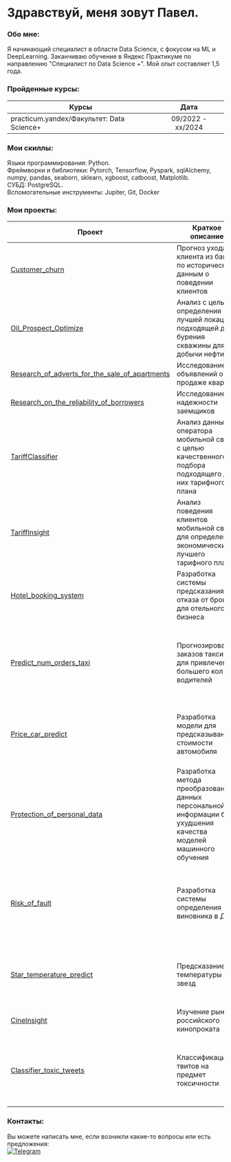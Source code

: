 Здравствуй, меня зовут Павел.
=============================================================================================================================================


###  Обо мне:
Я начинающий специалист в области Data Science, с фокусом на ML и DeepLearning. Заканчиваю обучение в Яндекс Практикуме по направлению "Специалист по  Data Science +". Мой опыт составляет 1,5 года.

### Пройденные курсы:
                                                
| Курсы                                                           | Дата              |
| ----------------------------------------------------------------| :---------------: |
| practicum.yandex/Факультет: Data Science+                       | 09/2022 - xx/2024 |
### Мои скиллы:

Языки программирования: Python.<br>
Фреймворки и библиотеки: Pytorch, Tensorflow, Pyspark, sqlAlchemy, numpy, pandas, seaborn, sklearn, xgboost, catboost, Matplotlib.<br>
СУБД: PostgreSQL.<br>
Вспомогательные инструменты: Jupiter, Git, Docker<br>

### Мои проекты:

| Проект | Краткое описание |Использованные библиотеки|
|------------------|--------|------------|
| [Customer_churn](https://github.com/FrustrationDesu/yandex.practicum/tree/main/Customer_churn) | Прогноз ухода клиента из банка по историческим данным о поведении клиентов |![Pandas](https://img.shields.io/badge/-Pandas-blue?style=flat-square&logo=pandas&logoColor=white) ![Matplotlib](https://img.shields.io/badge/-Matplotlib-gray?style=flat-square&logo=matplotlib&logoColor=white) ![Scikit-learn](https://img.shields.io/badge/-Scikit--learn-6495ED?style=flat-square&logo=scikit-learn&logoColor=white)|
| [Oil_Prospect_Optimize](https://github.com/FrustrationDesu/yandex.practicum/tree/main/Oil_Prospect_Optimize) |Анализ с целью определения лучшей локации, подходящей для бурения скважины для добычи нефти|![Pandas](https://img.shields.io/badge/-Pandas-blue?style=flat-square&logo=pandas&logoColor=white) ![Scikit-learn](https://img.shields.io/badge/-Scikit--learn-6495ED?style=flat-square&logo=scikit-learn&logoColor=white) ![NumPy](https://img.shields.io/badge/-NumPy-gray?style=flat-square&logo=numpy&logoColor=white)  ![SciPy](https://img.shields.io/badge/-SciPy-8B0000?style=flat-square&logo=scipy&logoColor=white) |
| [Research_of_adverts_for_the_sale_of_apartments](https://github.com/FrustrationDesu/yandex.practicum/tree/main/Research_of_adverts_for_the_sale_of_apartments) |Исследование объявлений о продаже квартир |![Matplotlib](https://img.shields.io/badge/-Matplotlib-gray?style=flat-square&logo=matplotlib&logoColor=white) ![Pandas](https://img.shields.io/badge/-Pandas-blue?style=flat-square&logo=pandas&logoColor=white)  |
| [Research_on_the_reliability_of_borrowers](https://github.com/FrustrationDesu/yandex.practicum/tree/main/Research_on_the_reliability_of_borrowers) |Исследование надежности заемщиков |![Pandas](https://img.shields.io/badge/-Pandas-blue?style=flat-square&logo=pandas&logoColor=white) |
| [TariffClassifier](https://github.com/FrustrationDesu/yandex.practicum/tree/main/TariffClassifier) |Анализ данных оператора мобильной связи с целью качественного подбора подходящего для них тарифного плана|![Pandas](https://img.shields.io/badge/-Pandas-blue?style=flat-square&logo=pandas&logoColor=white) ![Scikit-learn](https://img.shields.io/badge/-Scikit--learn-6495ED?style=flat-square&logo=scikit-learn&logoColor=white) |
| [TariffInsight](https://github.com/FrustrationDesu/yandex.practicum/tree/main/TariffInsight) |Анализ поведения клиентов мобильной связи для определения экономически лучшего тарифного плана |![Pandas](https://img.shields.io/badge/-Pandas-blue?style=flat-square&logo=pandas&logoColor=white) |
| [Hotel_booking_system](https://github.com/FrustrationDesu/yandex.practicum/tree/main/hotel_booking_system) |Разработка системы предсказания отказа от брони для отельного бизнеса |![Pandas](https://img.shields.io/badge/-Pandas-blue?style=flat-square&logo=pandas&logoColor=white) ![Seaborn](https://img.shields.io/badge/-Seaborn-gray?style=flat-square&logo=seaborn&logoColor=white) ![Scikit-learn](https://img.shields.io/badge/-Scikit--learn-6495ED?style=flat-square&logo=scikit-learn&logoColor=white) ![NumPy](https://img.shields.io/badge/-NumPy-gray?style=flat-square&logo=numpy&logoColor=white) ![Matplotlib](https://img.shields.io/badge/-Matplotlib-gray?style=flat-square&logo=matplotlib&logoColor=white)  |
| [Predict_num_orders_taxi](https://github.com/FrustrationDesu/yandex.practicum/tree/main/predict_num_orders_taxi) |Прогнозирование заказов такси для привлечения большего кол-ва водителей | ![Optuna](https://img.shields.io/badge/-Optuna-708090?style=flat-square&logo=optuna&logoColor=white) ![Pandas](https://img.shields.io/badge/-Pandas-blue?style=flat-square&logo=pandas&logoColor=white) ![NumPy](https://img.shields.io/badge/-NumPy-gray?style=flat-square&logo=numpy&logoColor=white) ![Statsmodels](https://img.shields.io/badge/-Statsmodels-808080?style=flat-square&logo=statsmodels&logoColor=white) ![Matplotlib](https://img.shields.io/badge/-Matplotlib-gray?style=flat-square&logo=matplotlib&logoColor=white) ![Seaborn](https://img.shields.io/badge/-Seaborn-gray?style=flat-square&logo=seaborn&logoColor=white) ![CatBoost](https://img.shields.io/badge/-CatBoost-191970?style=flat-square&logo=catboost&logoColor=white) ![Scikit-learn](https://img.shields.io/badge/-Scikit--learn-6495ED?style=flat-square&logo=scikit-learn&logoColor=white) ![Phik](https://img.shields.io/badge/-Phik-2F4F4F?style=flat-square&logo=phik&logoColor=white) |
| [Price_car_predict](https://github.com/FrustrationDesu/yandex.practicum/tree/main/price_car_predict) |Разработка модели для предсказывания стоимости автомобиля | ![Pandas](https://img.shields.io/badge/-Pandas-blue?style=flat-square&logo=pandas&logoColor=white) ![NumPy](https://img.shields.io/badge/-NumPy-gray?style=flat-square&logo=numpy&logoColor=white) ![Matplotlib](https://img.shields.io/badge/-Matplotlib-gray?style=flat-square&logo=matplotlib&logoColor=white) ![Seaborn](https://img.shields.io/badge/-Seaborn-gray?style=flat-square&logo=seaborn&logoColor=white) ![CatBoost](https://img.shields.io/badge/-CatBoost-191970?style=flat-square&logo=catboost&logoColor=white) ![Scikit-learn](https://img.shields.io/badge/-Scikit--learn-6495ED?style=flat-square&logo=scikit-learn&logoColor=white) ![Phik](https://img.shields.io/badge/-Phik-2F4F4F?style=flat-square&logo=phik&logoColor=white)|
| [Protection_of_personal_data](https://github.com/FrustrationDesu/yandex.practicum/tree/main/protection_of_personal_data) |Разработка метода преобразования данных персональной информации без ухудшения качества моделей машинного обучения |![Pandas](https://img.shields.io/badge/-Pandas-blue?style=flat-square&logo=pandas&logoColor=white) ![Scikit-learn](https://img.shields.io/badge/-Scikit--learn-6495ED?style=flat-square&logo=scikit-learn&logoColor=white)  ![NumPy](https://img.shields.io/badge/-NumPy-gray?style=flat-square&logo=numpy&logoColor=white) |
| [Risk_of_fault](https://github.com/FrustrationDesu/yandex.practicum/tree/main/risk_of_fault) |Разработка системы определения виновника в ДТП | ![Phik](https://img.shields.io/badge/-Phik-2F4F4F?style=flat-square&logo=phik&logoColor=white) ![YData Profiling](https://img.shields.io/badge/-YData%20Profiling-696969?style=flat-square&logo=ydataprofiling&logoColor=white) ![Optuna](https://img.shields.io/badge/-Optuna-708090?style=flat-square&logo=optuna&logoColor=white) ![Pandas](https://img.shields.io/badge/-Pandas-blue?style=flat-square&logo=pandas&logoColor=white) ![Matplotlib](https://img.shields.io/badge/-Matplotlib-gray?style=flat-square&logo=matplotlib&logoColor=white) ![Scikit-learn](https://img.shields.io/badge/-Scikit--learn-6495ED?style=flat-square&logo=scikit-learn&logoColor=white) ![NumPy](https://img.shields.io/badge/-NumPy-gray?style=flat-square&logo=numpy&logoColor=white) ![Seaborn](https://img.shields.io/badge/-Seaborn-gray?style=flat-square&logo=seaborn&logoColor=white) ![SQLAlchemy](https://img.shields.io/badge/-SQLAlchemy-4682B4?style=flat-square&logo=sqlalchemy&logoColor=white)  |
| [Star_temperature_predict](https://github.com/FrustrationDesu/yandex.practicum/tree/main/star_temperature_predict) |Предсказание температуры звезд | ![YData Profiling](https://img.shields.io/badge/-YData%20Profiling-696969?style=flat-square&logo=ydataprofiling&logoColor=white)  ![Pandas](https://img.shields.io/badge/-Pandas-blue?style=flat-square&logo=pandas&logoColor=white) ![Matplotlib](https://img.shields.io/badge/-Matplotlib-gray?style=flat-square&logo=matplotlib&logoColor=white) ![Scikit-learn](https://img.shields.io/badge/-Scikit--learn-6495ED?style=flat-square&logo=scikit-learn&logoColor=white) ![NumPy](https://img.shields.io/badge/-NumPy-gray?style=flat-square&logo=numpy&logoColor=white) ![Seaborn](https://img.shields.io/badge/-Seaborn-gray?style=flat-square&logo=seaborn&logoColor=white) ![Torch](https://img.shields.io/badge/-Torch-FFA500?style=flat-square&logo=torch&logoColor=white)  |
| [CineInsight](https://github.com/FrustrationDesu/yandex.practicum/tree/main/%D1%81ineInsight) |Изучение рынка российского кинопроката| ![Pandas](https://img.shields.io/badge/-Pandas-blue?style=flat-square&logo=pandas&logoColor=white) ![Matplotlib](https://img.shields.io/badge/-Matplotlib-gray?style=flat-square&logo=matplotlib&logoColor=white) ![Seaborn](https://img.shields.io/badge/-Seaborn-gray?style=flat-square&logo=seaborn&logoColor=white)|
|[Classifier_toxic_tweets](https://github.com/FrustrationDesu/yandex.practicum/tree/main/classifier_toxic_tweets)|Классификация твитов на предмет токсичности|![Pandas](https://img.shields.io/badge/-Pandas-blue?style=flat-square&logo=pandas&logoColor=white) ![Matplotlib](https://img.shields.io/badge/-Matplotlib-gray?style=flat-square&logo=matplotlib&logoColor=white) ![CatBoost](https://img.shields.io/badge/-CatBoost-191970?style=flat-square&logo=catboost&logoColor=white) ![Spacy](https://img.shields.io/badge/-Spacy-2E8B57?style=flat-square&logo=spacy&logoColor=white) ![Scikit-learn](https://img.shields.io/badge/-Scikit--learn-6495ED?style=flat-square&logo=scikit-learn&logoColor=white) ![NumPy](https://img.shields.io/badge/-NumPy-gray?style=flat-square&logo=numpy&logoColor=white) ![Optuna](https://img.shields.io/badge/-Optuna-708090?style=flat-square&logo=optuna&logoColor=white) ![Wordcloud](https://img.shields.io/badge/-Wordcloud-778899?style=flat-square&logo=wordcloud&logoColor=white) |

### Контакты:
Вы можете написать мне, если возникли какие-то вопросы или есть предложения:<br>
[![Telegram](https://anwap.space/wp-content/uploads/2023/12/telegram.png)](https://t.me/frustrationdesu)
